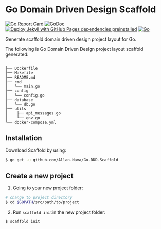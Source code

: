 # Go Domain Driven Design Scaffold

[![Go Report Card](https://goreportcard.com/badge/github.com/Allan-Nava/Go-DDD-Scaffold)](https://goreportcard.com/report/github.com/Allan-Nava/Go-DDD-Scaffold)
[![GoDoc](https://godoc.org/github.com/Allan-Nava/Go-DDD-Scaffold?status.svg)](https://godoc.org/github.com/Allan-Nava/Go-DDD-Scaffold)
[![Deploy Jekyll with GitHub Pages dependencies preinstalled](https://github.com/Allan-Nava/Go-DDD-Scaffold/actions/workflows/jekyll-gh-pages.yml/badge.svg?branch=main)](https://github.com/Allan-Nava/Go-DDD-Scaffold/actions/workflows/jekyll-gh-pages.yml)
[![Go](https://github.com/Allan-Nava/Go-DDD-Scaffold/actions/workflows/go.yml/badge.svg?branch=main)](https://github.com/Allan-Nava/Go-DDD-Scaffold/actions/workflows/go.yml)


Generate scaffold domain driven design project layout for Go.

The following is Go Domain Driven Design project layout scaffold generated:

```

├── Dockerfile
├── Makefile
├── README.md
├── cmd
│   └── main.go
├── config
│   └── config.go
├── database
│   └── db.go
├── utils
│    ├── api_messages.go
│    └── env.go
└── docker-compose.yml

```


## Installation

Download Scaffold by using:
```sh
$ go get -u github.com/Allan-Nava/Go-DDD-Scaffold
```

## Create a new project

1. Going to your new project folder:

```bash
# change to project directory
$ cd $GOPATH/src/path/to/project
``` 

2. Run `scaffold init`in the new project folder:


```bash
$ scaffold init
```

